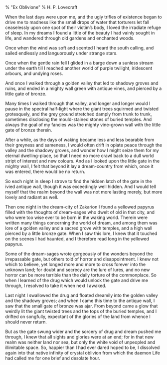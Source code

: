 % "Ex Oblivione" 
%  H. P. Lovecraft

        

  

When the last days were upon me, and the ugly trifles of existence began to drive me to madness
like the small drops of water that torturers let fall ceaselessly upon one spot of their victim&rsquo;s
body, I loved the irradiate refuge of sleep. In my dreams I found a little of the beauty I had
vainly sought in life, and wandered through old gardens and enchanted woods.  

  Once when the wind was soft and scented I heard the south calling, and sailed
endlessly and languorously under strange stars.  

  Once when the gentle rain fell I glided in a barge down a sunless stream under
the earth till I reached another world of purple twilight, iridescent arbours, and undying roses.  

  And once I walked through a golden valley that led to shadowy groves and ruins,
and ended in a mighty wall green with antique vines, and pierced by a little gate of bronze.  

  Many times I walked through that valley, and longer and longer would I pause
in the spectral half-light where the giant trees squirmed and twisted grotesquely, and the grey
ground stretched damply from trunk to trunk, sometimes disclosing the mould-stained stones of
buried temples. And always the goal of my fancies was the mighty vine-grown wall with the little
gate of bronze therein.  

  After a while, as the days of waking became less and less bearable from their
greyness and sameness, I would often drift in opiate peace through the valley and the shadowy
groves, and wonder how I might seize them for my eternal dwelling-place, so that I need no more
crawl back to a dull world stript of interest and new colours. And as I looked upon the little
gate in the mighty wall, I felt that beyond it lay a dream-country from which, once it was entered,
there would be no return.  

  So each night in sleep I strove to find the hidden latch of the gate in the
ivied antique wall, though it was exceedingly well hidden. And I would tell myself that the
realm beyond the wall was not more lasting merely, but more lovely and radiant as well.  

  Then one night in the dream-city of Zakarion I found a yellowed papyrus filled
with the thoughts of dream-sages who dwelt of old in that city, and who were too wise ever to
be born in the waking world. Therein were written many things concerning the world of dream,
and among them was lore of a golden valley and a sacred grove with temples, and a high wall
pierced by a little bronze gate. When I saw this lore, I knew that it touched on the scenes
I had haunted, and I therefore read long in the yellowed papyrus.  

  Some of the dream-sages wrote gorgeously of the wonders beyond the irrepassable
gate, but others told of horror and disappointment. I knew not which to believe, yet longed
more and more to cross forever into the unknown land; for doubt and secrecy are the lure of
lures, and no new horror can be more terrible than the daily torture of the commonplace. So
when I learned of the drug which would unlock the gate and drive me through, I resolved to take
it when next I awaked.  

  Last night I swallowed the drug and floated dreamily into the golden valley
and the shadowy groves; and when I came this time to the antique wall, I saw that the small
gate of bronze was ajar. From beyond came a glow that weirdly lit the giant twisted trees and
the tops of the buried temples, and I drifted on songfully, expectant of the glories of the
land from whence I should never return.  

  But as the gate swung wider and the sorcery of drug and dream pushed me through,
I knew that all sights and glories were at an end; for in that new realm was neither land nor
sea, but only the white void of unpeopled and illimitable space. So, happier than I had ever
dared hoped to be, I dissolved again into that native infinity of crystal oblivion from which
the daemon Life had called me for one brief and desolate hour.  
